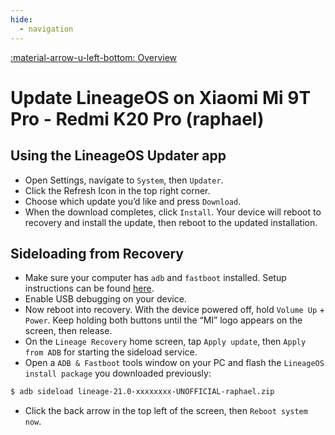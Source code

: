 ```yaml
---
hide:
  - navigation
---
```

[:material-arrow-u-left-bottom: Overview](../../devices.md)

# Update LineageOS on Xiaomi Mi 9T Pro - Redmi K20 Pro (raphael)

## Using the LineageOS Updater app
* Open Settings, navigate to `System`, then `Updater`.
* Click the Refresh Icon in the top right corner.
* Choose which update you’d like and press `Download`.
* When the download completes, click `Install`. Your device will reboot to recovery and install the update, then reboot to the updated installation.

## Sideloading from Recovery
* Make sure your computer has `adb` and `fastboot` installed. Setup instructions can be found [here](https://wiki.lineageos.org/adb_fastboot_guide.html).
* Enable USB debugging on your device.
* Now reboot into recovery. With the device powered off, hold `Volume Up` + `Power`. Keep holding both buttons until the “MI” logo appears on the screen, then release.
* On the `Lineage Recovery` home screen, tap `Apply update`, then `Apply from ADB` for starting the sideload service.
* Open a `ADB & Fastboot` tools window on your PC and flash the `LineageOS install package` you downloaded previously:

```bash
$ adb sideload lineage-21.0-xxxxxxxx-UNOFFICIAL-raphael.zip
```

* Click the back arrow in the top left of the screen, then `Reboot system now`.
